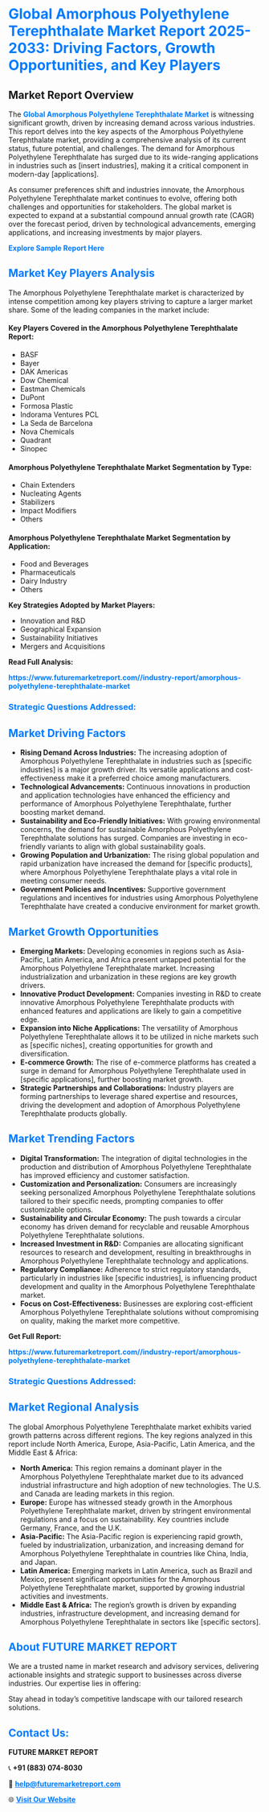 <h1 style="color: #007BFF;">Global Amorphous Polyethylene Terephthalate Market Report 2025-2033: Driving Factors, Growth Opportunities, and Key Players</h1>

<section id="overview">
<h2>Market Report Overview</h2>
<p>The <a href="https://www.futuremarketreport.com//industry-report/amorphous-polyethylene-terephthalate-market" style="color: #007BFF; text-decoration: none;"><strong>Global Amorphous Polyethylene Terephthalate Market</strong></a> is witnessing significant growth, driven by increasing demand across various industries. This report delves into the key aspects of the Amorphous Polyethylene Terephthalate market, providing a comprehensive analysis of its current status, future potential, and challenges. The demand for Amorphous Polyethylene Terephthalate has surged due to its wide-ranging applications in industries such as [insert industries], making it a critical component in modern-day [applications].</p>
<p>As consumer preferences shift and industries innovate, the Amorphous Polyethylene Terephthalate market continues to evolve, offering both challenges and opportunities for stakeholders. The global market is expected to expand at a substantial compound annual growth rate (CAGR) over the forecast period, driven by technological advancements, emerging applications, and increasing investments by major players.</p>
</section>

<section id="overview">
<p><a href="https://www.futuremarketreport.com//request-sample/reportId=88032" style="color: #007BFF; text-decoration: none;"><strong>Explore Sample Report Here</strong></a></p>
</section>

<section id="key-players">
<h2 style="color: #007BFF;">Market Key Players Analysis</h2>
<p>The Amorphous Polyethylene Terephthalate market is characterized by intense competition among key players striving to capture a larger market share. Some of the leading companies in the market include:</p>
<h4>Key Players Covered in the Amorphous Polyethylene Terephthalate Report:</h4>
<ul><li>BASF</li><li>Bayer</li><li>DAK Americas</li><li>Dow Chemical</li><li>Eastman Chemicals</li><li>DuPont</li><li>Formosa Plastic</li><li>Indorama Ventures PCL</li><li>La Seda de Barcelona</li><li>Nova Chemicals</li><li>Quadrant</li><li>Sinopec</li></ul>
<h4>Amorphous Polyethylene Terephthalate Market Segmentation by Type:</h4>
<ul><li>Chain Extenders</li><li>Nucleating Agents</li><li>Stabilizers</li><li>Impact Modifiers</li><li>Others</li></ul>

<h4>Amorphous Polyethylene Terephthalate Market Segmentation by Application:</h4>
<ul><li>Food and Beverages</li><li>Pharmaceuticals</li><li>Dairy Industry</li><li>Others</li></ul>
<p><strong>Key Strategies Adopted by Market Players:</strong></p>
<ul>
<li>Innovation and R&D</li>
<li>Geographical Expansion</li>
<li>Sustainability Initiatives</li>
<li>Mergers and Acquisitions</li>
</ul>
</section>

<section>
<p><strong>Read Full Analysis: </strong></p><a href="https://www.futuremarketreport.com//industry-report/amorphous-polyethylene-terephthalate-market" style="color: #007BFF; text-decoration: none;"><strong>https://www.futuremarketreport.com//industry-report/amorphous-polyethylene-terephthalate-market</strong></a>
<h3 style="color: #007BFF;">Strategic Questions Addressed:</h3>
</section>

<section id="driving-factors">
<h2 style="color: #007BFF;">Market Driving Factors</h2>
<ul>
<li><strong>Rising Demand Across Industries:</strong> The increasing adoption of Amorphous Polyethylene Terephthalate in industries such as [specific industries] is a major growth driver. Its versatile applications and cost-effectiveness make it a preferred choice among manufacturers.</li>
<li><strong>Technological Advancements:</strong> Continuous innovations in production and application technologies have enhanced the efficiency and performance of Amorphous Polyethylene Terephthalate, further boosting market demand.</li>
<li><strong>Sustainability and Eco-Friendly Initiatives:</strong> With growing environmental concerns, the demand for sustainable Amorphous Polyethylene Terephthalate solutions has surged. Companies are investing in eco-friendly variants to align with global sustainability goals.</li>
<li><strong>Growing Population and Urbanization:</strong> The rising global population and rapid urbanization have increased the demand for [specific products], where Amorphous Polyethylene Terephthalate plays a vital role in meeting consumer needs.</li>
<li><strong>Government Policies and Incentives:</strong> Supportive government regulations and incentives for industries using Amorphous Polyethylene Terephthalate have created a conducive environment for market growth.</li>
</ul>
</section>

<section id="growth-opportunities">
<h2 style="color: #007BFF;">Market Growth Opportunities</h2>
<ul>
<li><strong>Emerging Markets:</strong> Developing economies in regions such as Asia-Pacific, Latin America, and Africa present untapped potential for the Amorphous Polyethylene Terephthalate market. Increasing industrialization and urbanization in these regions are key growth drivers.</li>
<li><strong>Innovative Product Development:</strong> Companies investing in R&D to create innovative Amorphous Polyethylene Terephthalate products with enhanced features and applications are likely to gain a competitive edge.</li>
<li><strong>Expansion into Niche Applications:</strong> The versatility of Amorphous Polyethylene Terephthalate allows it to be utilized in niche markets such as [specific niches], creating opportunities for growth and diversification.</li>
<li><strong>E-commerce Growth:</strong> The rise of e-commerce platforms has created a surge in demand for Amorphous Polyethylene Terephthalate used in [specific applications], further boosting market growth.</li>
<li><strong>Strategic Partnerships and Collaborations:</strong> Industry players are forming partnerships to leverage shared expertise and resources, driving the development and adoption of Amorphous Polyethylene Terephthalate products globally.</li>
</ul>
</section>

<section id="trending-factors">
<h2 style="color: #007BFF;">Market Trending Factors</h2>
<ul>
<li><strong>Digital Transformation:</strong> The integration of digital technologies in the production and distribution of Amorphous Polyethylene Terephthalate has improved efficiency and customer satisfaction.</li>
<li><strong>Customization and Personalization:</strong> Consumers are increasingly seeking personalized Amorphous Polyethylene Terephthalate solutions tailored to their specific needs, prompting companies to offer customizable options.</li>
<li><strong>Sustainability and Circular Economy:</strong> The push towards a circular economy has driven demand for recyclable and reusable Amorphous Polyethylene Terephthalate solutions.</li>
<li><strong>Increased Investment in R&D:</strong> Companies are allocating significant resources to research and development, resulting in breakthroughs in Amorphous Polyethylene Terephthalate technology and applications.</li>
<li><strong>Regulatory Compliance:</strong> Adherence to strict regulatory standards, particularly in industries like [specific industries], is influencing product development and quality in the Amorphous Polyethylene Terephthalate market.</li>
<li><strong>Focus on Cost-Effectiveness:</strong> Businesses are exploring cost-efficient Amorphous Polyethylene Terephthalate solutions without compromising on quality, making the market more competitive.</li>
</ul>
</section>

<section>
<p><strong>Get Full Report: </strong></p><a href="https://www.futuremarketreport.com//industry-report/amorphous-polyethylene-terephthalate-market" style="color: #007BFF; text-decoration: none;"><strong>https://www.futuremarketreport.com//industry-report/amorphous-polyethylene-terephthalate-market</strong></a>
<h3 style="color: #007BFF;">Strategic Questions Addressed:</h3>
</section>


<section id="regional-analysis">
<h2 style="color: #007BFF;">Market Regional Analysis</h2>
<p>The global Amorphous Polyethylene Terephthalate market exhibits varied growth patterns across different regions. The key regions analyzed in this report include North America, Europe, Asia-Pacific, Latin America, and the Middle East & Africa:</p>
<ul>
<li><strong>North America:</strong> This region remains a dominant player in the Amorphous Polyethylene Terephthalate market due to its advanced industrial infrastructure and high adoption of new technologies. The U.S. and Canada are leading markets in this region.</li>
<li><strong>Europe:</strong> Europe has witnessed steady growth in the Amorphous Polyethylene Terephthalate market, driven by stringent environmental regulations and a focus on sustainability. Key countries include Germany, France, and the U.K.</li>
<li><strong>Asia-Pacific:</strong> The Asia-Pacific region is experiencing rapid growth, fueled by industrialization, urbanization, and increasing demand for Amorphous Polyethylene Terephthalate in countries like China, India, and Japan.</li>
<li><strong>Latin America:</strong> Emerging markets in Latin America, such as Brazil and Mexico, present significant opportunities for the Amorphous Polyethylene Terephthalate market, supported by growing industrial activities and investments.</li>
<li><strong>Middle East & Africa:</strong> The region’s growth is driven by expanding industries, infrastructure development, and increasing demand for Amorphous Polyethylene Terephthalate in sectors like [specific sectors].</li>
</ul>
</section>

<footer>
<h2 style="color: #007BFF;">About FUTURE MARKET REPORT</h2>
<p>We are a trusted name in market research and advisory services, delivering actionable insights and strategic support to businesses across diverse industries. Our expertise lies in offering:</p>

<p>Stay ahead in today’s competitive landscape with our tailored research solutions.</p>

<h2 style="color: #007BFF;">Contact Us:</h2>
<p><strong>FUTURE MARKET REPORT</strong></p>
<p>📞 <strong>+91 (883) 074-8030</strong></p>
<p>📧 <strong><a href="mailto:help@futuremarketreport.com" style="color: #007BFF;">help@futuremarketreport.com</a></strong></p>
<p>🌐 <strong><a href="https://www.futuremarketreport.com/" style="color: #007BFF;">Visit Our Website</a></strong></p>
</footer>